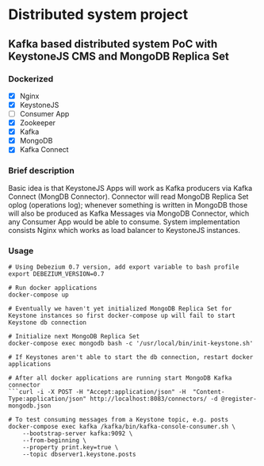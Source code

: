 # Distributed system project
## Kafka based distributed system PoC with KeystoneJS CMS and MongoDB Replica Set

### Dockerized

- [X] Nginx
- [X] KeystoneJS
- [ ] Consumer App
- [X] Zookeeper
- [X] Kafka
- [X] MongoDB
- [X] Kafka Connect

### Brief description

Basic idea is that KeystoneJS Apps will work as Kafka producers via Kafka Connect (MongDB Connector). Connector will read MongoDB Replica Set oplog (operations log); whenever something is written in MongoDB those will also be produced as Kafka Messages via MongoDB Connector, which any Consumer App would be able to consume. System implementation consists Nginx which works as load balancer to KeystoneJS instances.

### Usage
```
# Using Debezium 0.7 version, add export variable to bash profile
export DEBEZIUM_VERSION=0.7

# Run docker applications
docker-compose up

# Eventually we haven't yet initialized MongoDB Replica Set for Keystone instances so first docker-compose up will fail to start Keystone db connection

# Initialize next MongoDB Replica Set
docker-compose exec mongodb bash -c '/usr/local/bin/init-keystone.sh'

# If Keystones aren't able to start the db connection, restart docker applications

# After all docker applications are running start MongoDB Kafka connector
```curl -i -X POST -H "Accept:application/json" -H  "Content-Type:application/json" http://localhost:8083/connectors/ -d @register-mongodb.json

# To test consuming messages from a Keystone topic, e.g. posts
docker-compose exec kafka /kafka/bin/kafka-console-consumer.sh \
    --bootstrap-server kafka:9092 \
    --from-beginning \
    --property print.key=true \
    --topic dbserver1.keystone.posts
    
```
